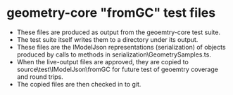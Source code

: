 # geometry-core "fromGC" test files

* These files are produced as output from the geoemtry-core test suite.
* The test suite itself writes them to a directory under its output.
* These files are the IModelJson representations (serialization) of objects produced by calls to methods in serialization\GeometrySamples.ts.
* When the live-output files are approved, they are copied to source\test\IModelJson\fromGC for future test of geoemtry coverage and round trips.
* The copied files are then checked in to git.

